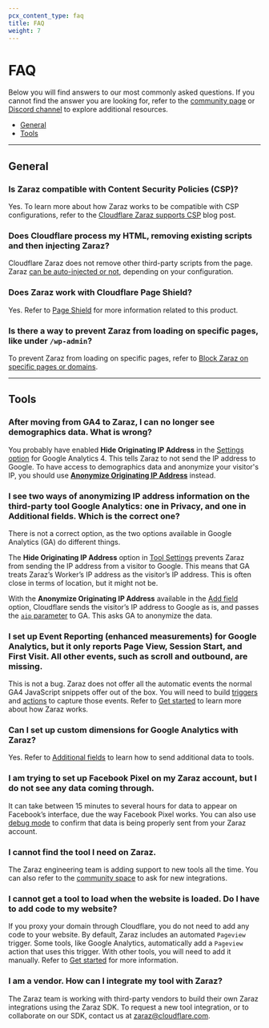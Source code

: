 ```yaml
---
pcx_content_type: faq
title: FAQ
weight: 7
---
```


# FAQ

Below you will find answers to our most commonly asked questions. If you cannot find the answer you are looking for, refer to the [community page](https://community.cloudflare.com/) or [Discord channel](https://discord.gg/2TRr6nSxdd) to explore additional resources.

- [General](#general)
- [Tools](#tools)

---

## General

### Is Zaraz compatible with Content Security Policies (CSP)?

Yes. To learn more about how Zaraz works to be compatible with CSP configurations, refer to the [Cloudflare Zaraz supports CSP](https://blog.cloudflare.com/cloudflare-zaraz-supports-csp/) blog post.

### Does Cloudflare process my HTML, removing existing scripts and then injecting Zaraz?

Cloudflare Zaraz does not remove other third-party scripts from the page. Zaraz [can be auto-injected or not](/zaraz/reference/settings/#auto-inject-script), depending on your configuration.

### Does Zaraz work with Cloudflare Page Shield?

Yes. Refer to [Page Shield](/page-shield/) for more information related to this product.

### Is there a way to prevent Zaraz from loading on specific pages, like under `/wp-admin`?

To prevent Zaraz from loading on specific pages, refer to [Block Zaraz on specific pages or domains](/zaraz/advanced/block-zaraz/).

---

## Tools

### After moving from GA4 to Zaraz, I can no longer see demographics data. What is wrong?

You probably have enabled **Hide Originating IP Address** in the [Settings option](/zaraz/get-started/edit-tools-and-actions/) for Google Analytics 4. This tells Zaraz to not send the IP address to Google. To have access to demographics data and anonymize your visitor's IP, you should use [**Anonymize Originating IP Address**](#i-see-two-ways-of-anonymizing-ip-address-information-on-the-third-party-tool-google-analytics-one-in-privacy-and-one-in-additional-fields-which-is-the-correct-one) instead.


### I see two ways of anonymizing IP address information on the third-party tool Google Analytics: one in Privacy, and one in Additional fields. Which is the correct one?

There is not a correct option, as the two options available in Google Analytics (GA) do different things.

The **Hide Originating IP Address** option in [Tool Settings](/zaraz/get-started/edit-tools-and-actions/) prevents Zaraz from sending the IP address from a visitor to Google. This means that GA treats Zaraz’s Worker’s IP address as the visitor’s IP address. This is often close in terms of location, but it might not be.

With the **Anonymize Originating IP Address** available in the [Add field](/zaraz/get-started/additional-fields/) option, Cloudflare sends the visitor’s IP address to Google as is, and passes the [`aip` parameter](https://developers.google.com/analytics/devguides/collection/protocol/v1/parameters#aip) to GA. This asks GA to anonymize the data.

### I set up Event Reporting (enhanced measurements) for Google Analytics, but it only reports Page View, Session Start, and First Visit. All other events, such as scroll and outbound, are missing.

This is not a bug. Zaraz does not offer all the automatic events the normal GA4 JavaScript snippets offer out of the box. You will need to build [triggers](/zaraz/get-started/create-trigger/) and [actions](/zaraz/get-started/create-actions/) to capture those events. Refer to [Get started](/zaraz/get-started/) to learn more about how Zaraz works.

### Can I set up custom dimensions for Google Analytics with Zaraz?

Yes. Refer to [Additional fields](/zaraz/get-started/additional-fields/) to learn how to send additional data to tools.

### I am trying to set up Facebook Pixel on my Zaraz account, but I do not see any data coming through.

It can take between 15 minutes to several hours for data to appear on Facebook’s interface, due the way Facebook Pixel works. You can also use [debug mode](/zaraz/web-api/debug-mode/) to confirm that data is being properly sent from your Zaraz account.

### I cannot find the tool I need on Zaraz.

The Zaraz engineering team is adding support to new tools all the time. You can also refer to the [community space](https://community.cloudflare.com/c/developers/integrationrequest/68) to ask for new integrations.

### I cannot get a tool to load when the website is loaded. Do I have to add code to my website?

If you proxy your domain through Cloudflare, you do not need to add any code to your website. By default, Zaraz includes an automated `Pageview` trigger. Some tools, like Google Analytics, automatically add a `Pageview` action that uses this trigger. With other tools, you will need to add it manually. Refer to [Get started](/zaraz/get-started/) for more information.

### I am a vendor. How can I integrate my tool with Zaraz?

The Zaraz team is working with third-party vendors to build their own Zaraz integrations using the Zaraz SDK. To request a new tool integration, or to collaborate on our SDK, contact us at zaraz@cloudflare.com.